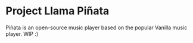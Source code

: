 Project Llama Piñata
===========

Piñata is an open-source music player based on the popular Vanilla music player. WIP :)
